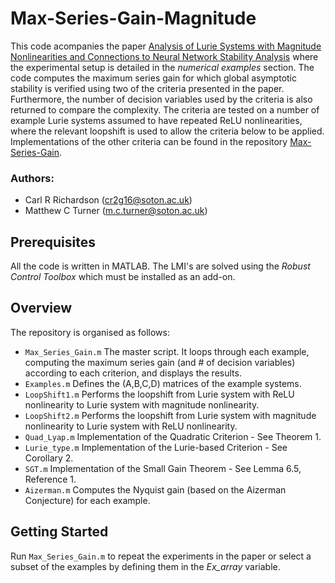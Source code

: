 # Max-Series-Gain-Magnitude
This code acompanies the paper [Analysis of Lurie Systems with Magnitude Nonlinearities and Connections to Neural Network Stability Analysis]() where the experimental setup is detailed in the *numerical examples* section. The code computes the maximum series gain for which global asymptotic stability is verified using two of the criteria presented in the paper. Furthermore, the number of decision variables used by the criteria is also returned to compare the complexity. The criteria are tested on a number of example Lurie systems assumed to have repeated ReLU nonlinearities, where the relevant loopshift is used to allow the criteria below to be applied. Implementations of the other criteria can be found in the repository [Max-Series-Gain](https://github.com/CR-Richardson/Max-Series-Gain).

### Authors:
* Carl R Richardson (cr2g16@soton.ac.uk)
* Matthew C Turner (m.c.turner@soton.ac.uk)

## Prerequisites
All the code is written in MATLAB. The LMI's are solved using the *Robust Control Toolbox* which must be installed as an add-on.

## Overview
The repository is organised as follows:
- `Max_Series_Gain.m` The master script. It loops through each example, computing the maximum series gain (and # of decision variables) according to each criterion,  and displays the results.
- `Examples.m` Defines the (A,B,C,D) matrices of the example systems.
- `LoopShift1.m` Performs the loopshift from Lurie system with ReLU nonlinearity to Lurie system with magnitude nonlinearity.
- `LoopShift2.m` Performs the loopshift from Lurie system with magnitude nonlinearity to Lurie system with ReLU nonlinearity.
- `Quad_Lyap.m` Implementation of the Quadratic Criterion - See Theorem 1.
- `Lurie_type.m` Implementation of the Lurie-based Criterion - See Corollary 2.
- `SGT.m` Implementation of the Small Gain Theorem - See Lemma 6.5, Reference 1.
- `Aizerman.m` Computes the Nyquist gain (based on the Aizerman Conjecture) for each example.

## Getting Started
Run `Max_Series_Gain.m` to repeat the experiments in the paper or select a subset of the examples by defining them in the *Ex_array* variable.  
